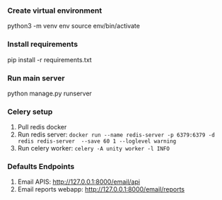 ### Create virtual environment
python3 -m venv env
source env/bin/activate   

### Install requirements
pip install -r requirements.txt

### Run main server
python manage.py runserver

### Celery setup
1. Pull redis docker
2. Run redis server: `docker run --name redis-server -p 6379:6379 -d redis redis-server  --save 60 1 --loglevel warning`
3. Run celery worker: `celery -A unity worker -l INFO`

### Defaults Endpoints
1. Email APIS: http://127.0.0.1:8000/email/api
1. Email reports webapp: http://127.0.0.1:8000/email/reports